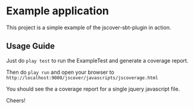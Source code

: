 Example application
=====================================

This project is a simple example of the jscover-sbt-plugin in action.


Usage Guide
-------------------------

Just do `play test` to run the ExampleTest and generate a coverage report.

Then do `play run` and open your browser to `http://localhost:9000/jscover/javascripts/jscoverage.html`

You should see the a coverage report for a single jquery javascript file.


Cheers!
